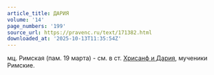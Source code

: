 ```yaml
---
article_title: ДАРИЯ
volume: '14'
page_numbers: '199'
source_url: https://pravenc.ru/text/171382.html
downloaded_at: '2025-10-13T11:35:54Z'
---
```


мц. Римская (пам. 19 марта) - см. в ст. [Хрисанф и Дария](<https://pravenc.ru/text/Хрисанф и Дария.html>), мученики Римские.
